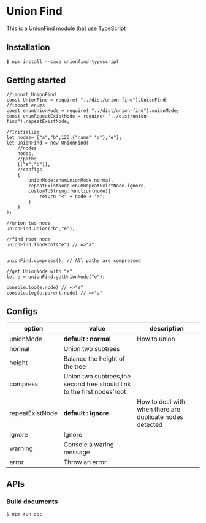# Union Find
This is a UnionFind module that use TypeScript

## Installation
`$ npm install --save unionfind-typescript`

## Getting started


```
//import UnionFind
const UnionFind = require( "../dist/union-find").UnionFind;
//import enums
const enumUnionMode = require( "../dist/union-find").unionMode;
const enumRepeatExistNode = require( "../dist/union-find").repeatExistNode;

//Initialize
let nodes= ["a","b",123,{"name":"d"},"e"];
let unionFind = new UnionFind(
    //nodes
    nodes,
    //paths
    [["a","b"]],
    //configs
    {
        unionMode:enumUnionMode.normal,
        repeatExistNode:enumRepeatExistNode.ignore,
        customToString:function(node){
            return "<" + node + ">";
        }
    }
);

//union two node
unionFind.union("b","e");

//find root node
unionFind.findRoot("e") // =>"a"


unionFind.compress(); // All paths are compressed

//get UnionNode with "e"
let e = unionFind.getUnionNode("e");

console.log(e.node) // =>"e"
console.log(e.parent.node) // =>"a"

```

## Configs


option | value | description |
---|---|---
unionMode | **default : normal**  | How to union
|  normal | Union two subtrees
|  height | Balance the height of the tree
|  compress | Union two subtrees,the second tree should link to the first nodes'root
|repeatExistNode | **default : ignore** | How to deal with when there are duplicate nodes detected
|   ignore | Ignore
|   warning | Console a waring message
|  error | Throw an error



## APIs
### Build documents
`$ npm run doc`
